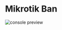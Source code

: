 # Mikrotik Ban
![console preview](https://github.com/DigitalBrainJS/mikrotik-ban/raw/master/public/safe-jsonp.png)  

